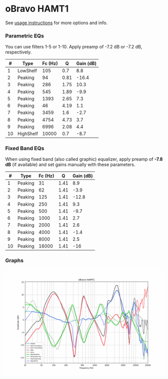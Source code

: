 # oBravo HAMT1
See [usage instructions](https://github.com/jaakkopasanen/AutoEq#usage) for more options and info.

### Parametric EQs
You can use filters 1-5 or 1-10. Apply preamp of -7.2 dB or -7.2 dB, respectively.

|   # | Type      |   Fc (Hz) |    Q |   Gain (dB) |
|-----|-----------|-----------|------|-------------|
|   1 | LowShelf  |       105 | 0.7  |         8.8 |
|   2 | Peaking   |        94 | 0.81 |       -16.4 |
|   3 | Peaking   |       286 | 1.75 |        10.3 |
|   4 | Peaking   |       545 | 1.89 |        -9.9 |
|   5 | Peaking   |      1393 | 2.65 |         7.3 |
|   6 | Peaking   |        46 | 4.19 |         1.1 |
|   7 | Peaking   |      3459 | 1.6  |        -2.7 |
|   8 | Peaking   |      4754 | 4.73 |         3.7 |
|   9 | Peaking   |      6996 | 2.08 |         4.4 |
|  10 | HighShelf |     10000 | 0.7  |        -8.7 |

### Fixed Band EQs
When using fixed band (also called graphic) equalizer, apply preamp of **-7.8 dB** (if available) and set gains manually with these parameters.

|   # | Type    |   Fc (Hz) |    Q |   Gain (dB) |
|-----|---------|-----------|------|-------------|
|   1 | Peaking |        31 | 1.41 |         8.9 |
|   2 | Peaking |        62 | 1.41 |        -3.9 |
|   3 | Peaking |       125 | 1.41 |       -12.8 |
|   4 | Peaking |       250 | 1.41 |         9.3 |
|   5 | Peaking |       500 | 1.41 |        -9.7 |
|   6 | Peaking |      1000 | 1.41 |         2.7 |
|   7 | Peaking |      2000 | 1.41 |         2.6 |
|   8 | Peaking |      4000 | 1.41 |        -1.4 |
|   9 | Peaking |      8000 | 1.41 |         2.5 |
|  10 | Peaking |     16000 | 1.41 |       -16   |

### Graphs
![](./oBravo%20HAMT1.png)
